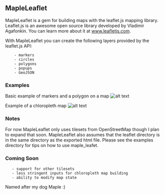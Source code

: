 ## MapleLeaflet
MapleLeaflet is a gem for building maps with the leaflet.js mapping library.  Leaflet.js is an awesome open source library developed by Vladimir Agafonkin.  You can learn more about it at www.leafletjs.com.
 
With MapleLeaflet you can create the following layers provided by the leaflet.js API:

        - markers
        - circles
        - polygons
        - popups
        - GeoJSON

### Examples
Basic example of markers and a polygon on a map
![alt text](http://i.imgur.com/bf8aMAr.png "Penn places")

Example of a chloropleth map
![alt text](http://i.imgur.com/sptnq3E.png "Chloropleth map")

### Notes
For now MapleLeaflet only uses tilesets from OpenStreetMap though I plan to expand that soon.  MapleLeaflet also assumes that the leaflet directory is in the same directory as the exported html file. Please see the examples directory for tips on how to use maple_leafet.

### Coming Soon
       - support for other tilesets
       - less stringent inputs for chloropleth map building
       - ability to modify map state
 
Named after my dog Maple :)
